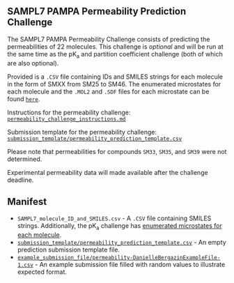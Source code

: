 ## SAMPL7 PAMPA Permeability Prediction Challenge

The SAMPL7 PAMPA Permeability Challenge consists of predicting the permeabilities of 22 molecules. This challenge is *optional* and will be run at the same time as the pK<sub>a</sub> and partition coefficient challenge (both of which are also optional).

Provided is a `.CSV` file containing IDs and SMILES strings for each molecule in the form of SMXX from SM25 to SM46. The enumerated microstates for each molecule and the `.MOL2` and `.SDF` files for each microstate can be found [`here`](physical_property/pKa/microstates/).

Instructions for the permeability challenge: [`permeability_challenge_instructions.md`](permeability_challenge_instructions.md)

Submission template for the permeability challenge: [`submission_template/permeability_prediction_template.csv`](submission_template/permeability_prediction_template.csv)

Please note that permeabilities for compounds `SM33`, `SM35`, and `SM39` were not determined.

Experimental permeability data will made available after the challenge deadline.

## Manifest
- `SAMPL7_molecule_ID_and_SMILES.csv` - A `.CSV` file containing SMILES strings. Additionally, the pK<sub>a</sub> challenge has [enumerated microstates for each molecule](physical_property/pKa/microstates/).
- [`submission_template/permeability_prediction_template.csv`](submission_template/permeability_prediction_template.csv) - An empty prediction submission template file.
- [`example_submission_file/permeability-DanielleBergazinExampleFile-1.csv`](example_submission_file/permeability-DanielleBergazinExampleFile-1.csv) - An example submission file filled with random values to illustrate expected format.
